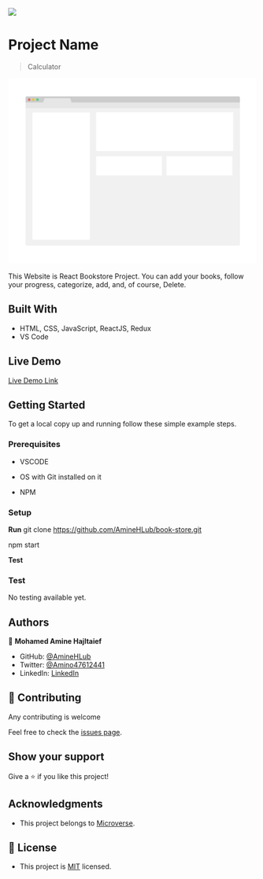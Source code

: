 ![](https://img.shields.io/badge/Microverse-blueviolet)

# Project Name

> Calculator

![screenshot](./app_screenshot.png)

This Website is React Bookstore Project. You can add your books, follow your progress, categorize, add, and, of course, Delete.

## Built With

- HTML, CSS, JavaScript, ReactJS, Redux
- VS Code

## Live Demo

[Live Demo Link]()


## Getting Started

To get a local copy up and running follow these simple example steps.

### Prerequisites

- VSCODE

- OS with Git installed on it

- NPM

### Setup

**Run** 
git clone https://github.com/AmineHLub/book-store.git

npm start

**Test**

### Test

No testing available yet.

## Authors

👤 **Mohamed Amine Hajltaief**

- GitHub: [@AmineHLub](https://github.com/AmineHLub)
- Twitter: [@Amino47612441](https://twitter.com/Amino47612441)
- LinkedIn: [LinkedIn](https://www.linkedin.com/in/mohamed-amine-hajltaief-b18863163/)


## 🤝 Contributing

Any contributing is welcome

Feel free to check the [issues page](https://github.com/AmineHLub/math-magician/issues).

## Show your support

Give a ⭐️ if you like this project!

## Acknowledgments

- This project belongs to [Microverse](https://microverse.org/).

## 📝 License

- This project is [MIT](./Licenses/MIT.md) licensed.

